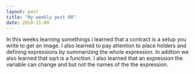 ```yaml
---
layout: post
title: "My weekly post 08"
date: 2018-11-09
---
```



In this weeks learning somethings i learned that a contract is a setup you write to get an image. I also learned to pay attention to place holders and defining expressions by summarizing the whole expression. In addtion we also learned that sqrt is a function. I also learned that an expression the variable can change and but not the names of the the expression.  
